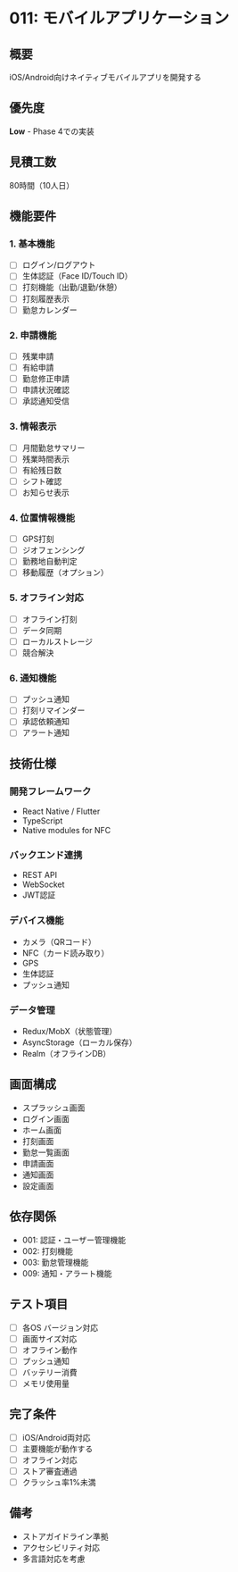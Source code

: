 # 011: モバイルアプリケーション

## 概要
iOS/Android向けネイティブモバイルアプリを開発する

## 優先度
**Low** - Phase 4での実装

## 見積工数
80時間（10人日）

## 機能要件

### 1. 基本機能
- [ ] ログイン/ログアウト
- [ ] 生体認証（Face ID/Touch ID）
- [ ] 打刻機能（出勤/退勤/休憩）
- [ ] 打刻履歴表示
- [ ] 勤怠カレンダー

### 2. 申請機能
- [ ] 残業申請
- [ ] 有給申請
- [ ] 勤怠修正申請
- [ ] 申請状況確認
- [ ] 承認通知受信

### 3. 情報表示
- [ ] 月間勤怠サマリー
- [ ] 残業時間表示
- [ ] 有給残日数
- [ ] シフト確認
- [ ] お知らせ表示

### 4. 位置情報機能
- [ ] GPS打刻
- [ ] ジオフェンシング
- [ ] 勤務地自動判定
- [ ] 移動履歴（オプション）

### 5. オフライン対応
- [ ] オフライン打刻
- [ ] データ同期
- [ ] ローカルストレージ
- [ ] 競合解決

### 6. 通知機能
- [ ] プッシュ通知
- [ ] 打刻リマインダー
- [ ] 承認依頼通知
- [ ] アラート通知

## 技術仕様

### 開発フレームワーク
- React Native / Flutter
- TypeScript
- Native modules for NFC

### バックエンド連携
- REST API
- WebSocket
- JWT認証

### デバイス機能
- カメラ（QRコード）
- NFC（カード読み取り）
- GPS
- 生体認証
- プッシュ通知

### データ管理
- Redux/MobX（状態管理）
- AsyncStorage（ローカル保存）
- Realm（オフラインDB）

## 画面構成
- スプラッシュ画面
- ログイン画面
- ホーム画面
- 打刻画面
- 勤怠一覧画面
- 申請画面
- 通知画面
- 設定画面

## 依存関係
- 001: 認証・ユーザー管理機能
- 002: 打刻機能
- 003: 勤怠管理機能
- 009: 通知・アラート機能

## テスト項目
- [ ] 各OS バージョン対応
- [ ] 画面サイズ対応
- [ ] オフライン動作
- [ ] プッシュ通知
- [ ] バッテリー消費
- [ ] メモリ使用量

## 完了条件
- [ ] iOS/Android両対応
- [ ] 主要機能が動作する
- [ ] オフライン対応
- [ ] ストア審査通過
- [ ] クラッシュ率1%未満

## 備考
- ストアガイドライン準拠
- アクセシビリティ対応
- 多言語対応を考慮